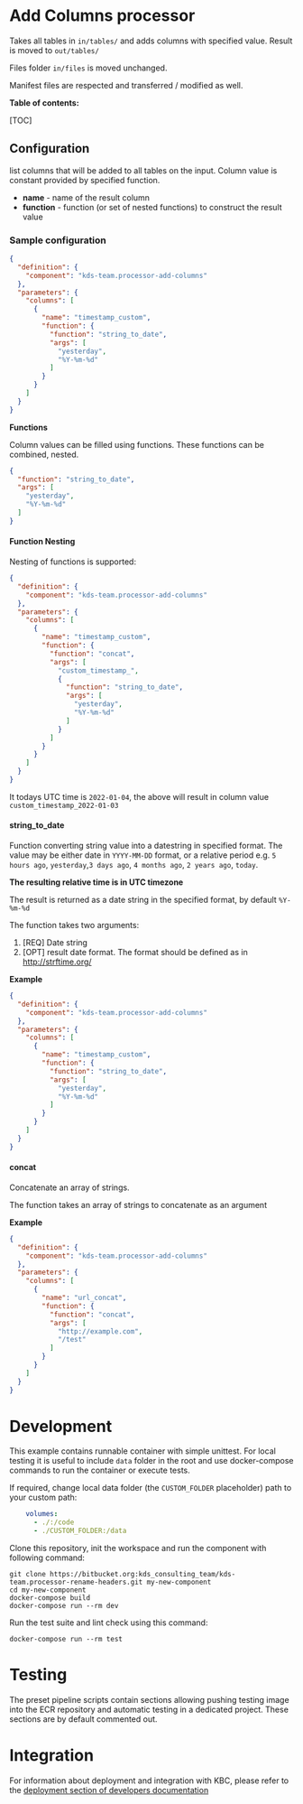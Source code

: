 # Add Columns processor

Takes all tables in `in/tables/` and adds columns with specified value. Result is moved to `out/tables/`

Files folder `in/files` is moved unchanged.

Manifest files are respected and transferred / modified as well.

**Table of contents:**

[TOC]

## Configuration

list columns that will be added to all tables on the input. Column value is constant provided by specified function.

- **name** - name of the result column
- **function** - function (or set of nested functions) to construct the result value


### Sample configuration

```json
{
  "definition": {
    "component": "kds-team.processor-add-columns"
  },
  "parameters": {
    "columns": [
      {
        "name": "timestamp_custom",
        "function": {
          "function": "string_to_date",
          "args": [
            "yesterday",
            "%Y-%m-%d"
          ]
        }
      }
    ]
  }
}

```

**Functions**

Column values can be filled using functions. These functions can be combined, nested.

```json
{
  "function": "string_to_date",
  "args": [
    "yesterday",
    "%Y-%m-%d"
  ]
}
```

#### Function Nesting

Nesting of functions is supported:

```json
{
  "definition": {
    "component": "kds-team.processor-add-columns"
  },
  "parameters": {
    "columns": [
      {
        "name": "timestamp_custom",
        "function": {
          "function": "concat",
          "args": [
            "custom_timestamp_",
            {
              "function": "string_to_date",
              "args": [
                "yesterday",
                "%Y-%m-%d"
              ]
            }
          ]
        }
      }
    ]
  }
}
```

It todays UTC time is `2022-01-04`, the above will result in column value `custom_timestamp_2022-01-03`

#### string_to_date

Function converting string value into a datestring in specified format. The value may be either date in `YYYY-MM-DD`
format, or a relative period e.g. `5 hours ago`, `yesterday`,`3 days ago`, `4 months ago`, `2 years ago`, `today`.

**The resulting relative time is in UTC timezone**

The result is returned as a date string in the specified format, by default `%Y-%m-%d`

The function takes two arguments:

1. [REQ] Date string
2. [OPT] result date format. The format should be defined as in http://strftime.org/

**Example**

```json
{
  "definition": {
    "component": "kds-team.processor-add-columns"
  },
  "parameters": {
    "columns": [
      {
        "name": "timestamp_custom",
        "function": {
          "function": "string_to_date",
          "args": [
            "yesterday",
            "%Y-%m-%d"
          ]
        }
      }
    ]
  }
}
```

#### concat

Concatenate an array of strings.

The function takes an array of strings to concatenate as an argument

**Example**

```json
{
  "definition": {
    "component": "kds-team.processor-add-columns"
  },
  "parameters": {
    "columns": [
      {
        "name": "url_concat",
        "function": {
          "function": "concat",
          "args": [
            "http://example.com",
            "/test"
          ]
        }
      }
    ]
  }
}
```

# Development

This example contains runnable container with simple unittest. For local testing it is useful to include `data` folder
in the root and use docker-compose commands to run the container or execute tests.

If required, change local data folder (the `CUSTOM_FOLDER` placeholder) path to your custom path:

```yaml
    volumes:
      - ./:/code
      - ./CUSTOM_FOLDER:/data
```

Clone this repository, init the workspace and run the component with following command:

```
git clone https://bitbucket.org:kds_consulting_team/kds-team.processor-rename-headers.git my-new-component
cd my-new-component
docker-compose build
docker-compose run --rm dev
```

Run the test suite and lint check using this command:

```
docker-compose run --rm test
```

# Testing

The preset pipeline scripts contain sections allowing pushing testing image into the ECR repository and automatic
testing in a dedicated project. These sections are by default commented out.

# Integration

For information about deployment and integration with KBC, please refer to
the [deployment section of developers documentation](https://developers.keboola.com/extend/component/deployment/) 